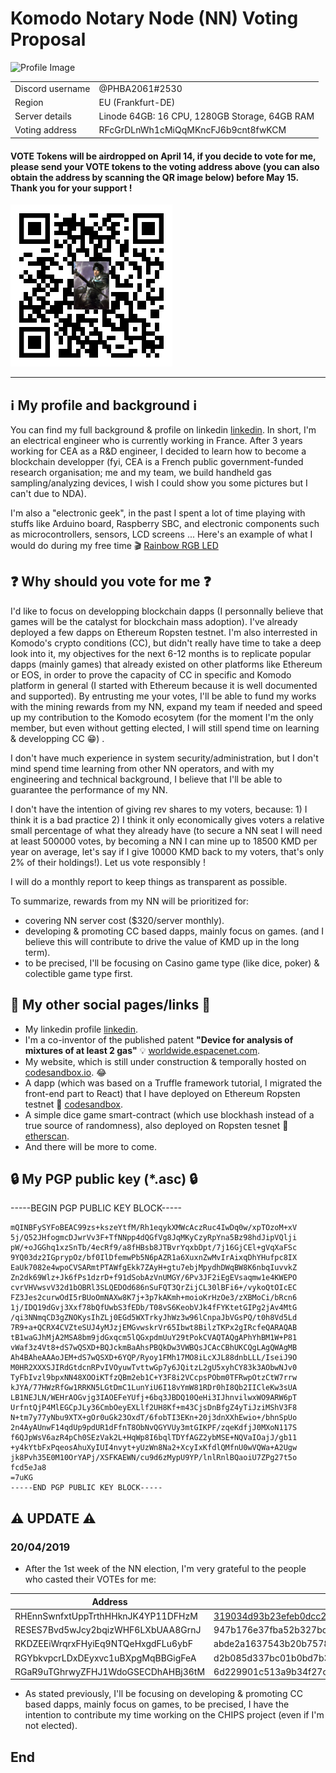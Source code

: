 # Komodo Notary Node (NN) Voting Proposal


![Profile Image](https://i.pinimg.com/236x/e0/c6/5f/e0c65f4c027454ab7ee2fe02a8a42bcd--dynasty-warriors-lee-joon.jpg)

|					|				|
| -----------------	| ------------- |
|Discord username 	| @PHBA2061#2530 |
|Region 			| EU (Frankfurt-DE)|
|Server details 	| Linode 64GB: 16 CPU, 1280GB Storage, 64GB RAM |
|Voting address 	| RFcGrDLnWh1cMiQqMKncFJ6b9cnt8fwKCM |



#### VOTE Tokens will be airdropped on April 14, if you decide to vote for me, please send your VOTE tokens to the voting address above (you can also obtain the address by scanning the QR image below) before May 15. Thank you for your support !




![QR voting address](https://raw.githubusercontent.com/NOCTLJRNE/Commands-Testing/master/qr-code%20RFcGrDLnWh1cMiQqMKncFJ6b9cnt8fwKCM%20200.png)

---

## :information_source: My profile and background :information_source:

You can find my full background & profile on linkedin [linkedin](https://www.linkedin.com/in/bao-an-pham-ho-b04814a3/). In short, I'm an electrical engineer who is currently working in France. After 3 years working for CEA as a R&D engineer, I decided to learn how to become a blockchain developper (fyi, CEA is a French public government-funded research organisation; me and my team, we build handheld gas sampling/analyzing devices, I wish I could show you some pictures but I can't due to NDA).

I'm also a "electronic geek", in the past I spent a lot of time playing with stuffs like Arduino board, Raspberry SBC, and electronic components such as microcontrollers, sensors, LCD screens ... Here's an example of what I would do during my free time :clapper: [Rainbow RGB LED](https://youtu.be/YA9X3_JJ8hM) 


## :question: Why should you vote for me :question:

I'd like to focus on developping blockchain dapps (I personnally believe that games will be the catalyst for blockchain mass adoption). I've already deployed a few dapps on Ethereum Ropsten testnet. I'm also interrested in Komodo's crypto conditions (CC), but didn't really have time to take a deep look into it, my objectives for the next 6-12 months is to replicate popular dapps (mainly games) that already existed on other platforms like Ethereum or EOS, in order to prove the capacity of CC in specific and Komodo platform in general (I started with Ethereum because it is well documented and supported). By entrusting me your votes, I'll be able to fund my works with the mining rewards from my NN, expand my team if needed and speed up my contribution to the Komodo ecosytem (for the moment I'm the only member, but even without getting elected, I will still spend time on learning & developping CC :grin:) . 

I don't have much experience in system security/administration, but I don't mind spend time learning from other NN operators, and with my engineering and technical background, I believe that I'll be able to guarantee the performance of my NN.
 
I don't have the intention of giving rev shares to my voters, because: 1) I think it is a bad practice 2) I think it only economically gives voters a relative small percentage of what they already have (to secure a NN seat I will need at least 500000 votes, by becoming a NN I can mine up to 18500 KMD per year on average, let's say if I give 10000 KMD back to my voters, that's only 2% of their holdings!). Let us vote responsibly !

I will do a monthly report to keep things as transparent as possible.

To summarize, rewards from my NN will be prioritized for: 
- covering NN server cost ($320/server monthly). 
- developing & promoting CC based dapps, mainly focus on games. (and I believe this will contribute to drive the value of KMD up in the long term).
- to be precised, I'll be focusing on Casino game type (like dice, poker) & colectible game type first.  
 
## :link: My other social pages/links :link:
- My linkedin profile [linkedin](https://www.linkedin.com/in/bao-an-pham-ho-b04814a3/).
- I'm a co-inventor of the published patent **"Device for analysis of mixtures of at least 2 gas"** :bulb: [worldwide.espacenet.com](https://worldwide.espacenet.com/publicationDetails/biblio?CC=US&NR=2017016840&KC=A1).
- My website, which is still under construction & temporally hosted on [codesandbox.io](https://64n60p245n.codesandbox.io/). :joy:
- A dapp (which was based on a Truffle framework tutorial, I migrated the front-end part to React) that I have deployed on Ethereum Ropsten testnet :dog: [codesandbox](https://jz0060zrmy.codesandbox.io/).
- A simple dice game smart-contract (which use blockhash instead of a true source of randomness), also deployed on Ropsten tesnet :game_die: [etherscan](https://ropsten.etherscan.io/address/0xb5a5734ba7198a2283730bc998f8af56408ca06d#code).
- And there will be more to come.


## :lock: My PGP public key (*.asc) :lock:
-----BEGIN PGP PUBLIC KEY BLOCK-----
```
mQINBFySYFoBEAC99zs+kszeYtfM/Rh1eqykXMWcAczRuc4IwDq0w/xpTOzoM+xV
5j/Q52JHfogmcDJwrVv3F+TfNNpp4dQGfVg8JqMKyCzyRpYna5Bz98hdJipVQlji
pW/+oJGGhq1xzSnTb/4ecRf9/a8fHBsb8JTBvrYqxbDpt/7j16GjCEl+gVqXaFSc
9YQ03dz2IGprypOz/bf0IlDfemwPb5N6pAZR1a6XuxnZwMvIrAixqDhYHufpc8IX
EaUk7082e4wpoCVSARmtPTAWfgEkk7ZAyH+gtu7ebjMpydhDWqBW8K6nbqIuvvkZ
Zn2dk69Wlz+Jk6fPs1dzrD+f91dSobAzVnUMGY/6Pv3JF2iEgEVsaqmw1e4KWEPO
cvrVHVwsvV32d1bOBRl3SLQEDOd686nSuFQT3QrZijCL30lBFi6+/vykoQtOIcEC
FZ3Jes2curwOdI5rBUoOmNAXw8K7j+3p7kAKmh+moioKrHzOe3/zXBMoCi/bRcn6
1j/IDQ19dGvj3Xxf78bQfUwbS3fEDb/T08vS6KeobVJk4fFYKtetGIPg2jAv4MtG
/qi3NNmqCD3gZNOKysIhZLj0EGd5WXTrkyJhWz3w96lCnpaJbVGsPQ/t0h8Vd5Ld
7R9+a+QCRX4CVZteSUJ4yMJzjEMGvwskrVr65Ibwt8BilzTKPx2gIRcfeQARAQAB
tB1waGJhMjA2MSA8bm9jdGxqcm5lQGxpdmUuY29tPokCVAQTAQgAPhYhBM1W+P81
vWaf3z4Vt8+dS7wQSXD+BQJckmBaAhsPBQkDw3VWBQsJCAcCBhUKCQgLAgQWAgMB
Ah4BAheAAAoJEM+dS7wQSXD+6YQP/Ryoy1FMh17MO8iLcXJL88dnbLLL/IseiJ9O
M0HR2XXXSJIRdGtdcnRPvIVOyuwTvttwGp7y6JQitzL2gU5xyhCY83k3AObwNJv0
TyFbIvzl9bpxNN48XOOiKTfzQBm2eb1C+Y3F8i2VCcpsPObm0TFRwpOtzCtW7rrw
kJYA/77HWzRfGw1RRKN5LGtDmC1LunYiU6I18vYmW81RDr0hI8Qb2IICleKw3sUA
LB1NEJLN/WEHrAOGvjg3IAOEFeYUfj+6bq3JBDQ10QeHi3IJhnvilwxWO9ARW6pT
UrfntQjP4MlEGCpJLy36CmbOeyEXLlf2UH8Kf+m43CjsDnBfgZ4yTiJziMShV3F8
N+tm7y77yNbu9XTX+gOr0uGk23OxdT/6fobTI3EKn+20j3dnXXhEwio+/bhnSpUo
2n4AyAUnwF14qdUp9pdUR1dFfnT8ObNvQGYVUy3mtGIKPF/zqeKdfjJ0MXoN117S
f6QJpWsV6azR4pCh0SEzVak2L+HqWp8I6bqlTDYfAGZ2ybMSE+NQVaIOajJ/gb11
+y4kYtbFxPqeosAhuXyIUI4nvyt+yUzWn8Na2+XcyIxKfdlQMfnU0wVQWa+A2Ugw
jk8Pvh35E0M10OrYAPj/XSFKAEWN/cu9d6zMypU9YP/lnlRnlBQaoiU7ZPg27t5o
fcd5eJa8
=7uKG
-----END PGP PUBLIC KEY BLOCK-----
```



## :warning: UPDATE :warning:

### 20/04/2019
- After the 1st week of the NN election, I'm very grateful to the people who casted their VOTEs for me:
 
| 				Address				 | 								 TXID			 					|  VOTE  |
|------------------------------------|------------------------------------------------------------------|--------|
| RHEnnSwnfxtUppTrthHHknJK4YP11DFHzM | [319034d93b23efeb0dcc25a6800b93ddbef500c3c69458fb79289a53002886d2](https://komodod.com/vote2019/t/319034d93b23efeb0dcc25a6800b93ddbef500c3c69458fb79289a53002886d2) |  40000 |
| RESES7Bvd5wJcy2bqizWHF6LXbUAA8GrnJ | 947b176e37fba52b327bcb67001f043afb292543ec0ffe7267d547fc7a2b4007 |  25000 |
| RKDZEEiWrqrxFHyiEq9NTQeHxgdFLu6ybF | abde2a1637543b20b7578dab01bfe854fbefe3c37d7c9b725f66d4eec3ba9233 |  50000 |
| RGYbkvpcrLDxDEyxvc1uBXpgMqBBGigFeA | d2b085d337bc01b0bd7b3c680e99b94e3a110d52fb9040aefd2d222de5203bf6 |  50000 |
| RGaR9uTGhrwyZFHJ1WdoGSECDhAHBj36tM | 6d229901c513a9b34f27c84891dba0f8eb2d629dd857dafb3530955a3481f1fd | 200000 |

- As stated previously, I'll be focusing on developing & promoting CC based dapps, mainly focus on games, to be precised, I have the intention to contribute my time working on the CHIPS project (even if I'm not elected).
## End
